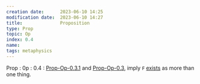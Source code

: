 ```yaml
---
creation date:		2023-06-10 14:25
modification date:	2023-06-10 14:27
title: 				Proposition
type: Prop
topic: Op
index: 0.4
name:
tags: metaphysics
---
```

Prop : 0p : 0.4 : [Prop-Op-0.3.1](Prop-Op-0.3.1.md) and [Prop-Op-0.3](Prop-Op-0.3.md), imply `F` [exists](Def-TC-0.0-Existence.md) as more than one thing.